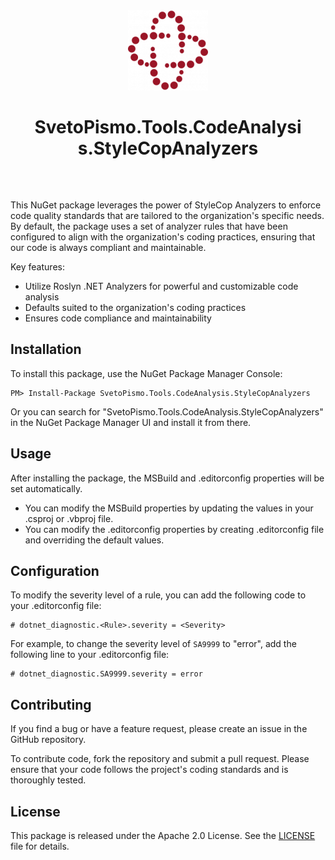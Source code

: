 <center style="padding: 2rem">
    <img src="assets/packageIcon.png" alt="SvetoPismo" width="128">
    <h1>SvetoPismo.Tools.CodeAnalysis.StyleCopAnalyzers</h1>
</center>

This NuGet package leverages the power of StyleCop Analyzers
to enforce code quality standards that are tailored to the organization's specific needs.
By default,
the package uses a set of analyzer rules that have been configured to align with the organization's coding practices,
ensuring that our code is always compliant and maintainable.

Key features:

- Utilize Roslyn .NET Analyzers for powerful and customizable code analysis
- Defaults suited to the organization's coding practices
- Ensures code compliance and maintainability

## Installation
To install this package, use the NuGet Package Manager Console:

```shell
PM> Install-Package SvetoPismo.Tools.CodeAnalysis.StyleCopAnalyzers
```
Or you can search for "SvetoPismo.Tools.CodeAnalysis.StyleCopAnalyzers"
in the NuGet Package Manager UI and install it from there.

## Usage
After installing the package, the MSBuild and .editorconfig properties will be set automatically.
- You can modify the MSBuild properties by updating the values in your .csproj or .vbproj file.
- You can modify the .editorconfig properties by creating .editorconfig file and overriding the default values.

## Configuration

To modify the severity level of a rule, you can add the following code to your .editorconfig file:

```editorconfig
# dotnet_diagnostic.<Rule>.severity = <Severity>
```

For example, to change the severity level of `SA9999` to "error", add the following line to your .editorconfig file:

```editorconfig
# dotnet_diagnostic.SA9999.severity = error
```


## Contributing
If you find a bug or have a feature request, please create an issue in the GitHub repository.

To contribute code, fork the repository and submit a pull request.
Please ensure that your code follows the project's coding standards and is thoroughly tested.

## License
This package is released under the Apache 2.0 License. See the [LICENSE](LICENSE) file for details.


